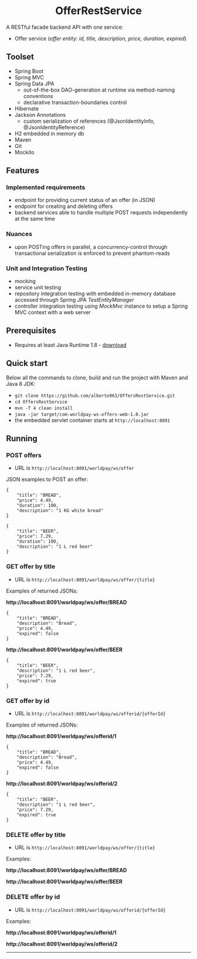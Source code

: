 <h1 align="center">
    OfferRestService
</h1>

A RESTful facade backend API with one service:
- Offer service (*offer entity: id, title, description, price, duration, expired*)

## Toolset
- Spring Boot
- Spring MVC
- Spring Data JPA
  * out-of-the-box DAO-generation at runtime via method-naming conventions
  * declarative transaction-boundaries control
- Hibernate
- Jackson Annotations
  * custom serialization of references (@JsonIdentityInfo, @JsonIdentityReference)
- H2 embedded in memory db
- Maven
- Git
- Mockito

## Features
### Implemented requirements
- endpoint for providing current status of an offer (in JSON)
- endpoint for creating and deleting offers
- backend services able to handle multiple POST requests independently at the same time

### Nuances
- upon POSTing offers in parallel, a concurrency-control through transactional serialization is enforced to prevent phantom-reads

### Unit and Integration Testing
- mocking
- service unit testing
- repository integration testing with embedded in-memory database accessed through Spring JPA *TestEntityManager*
- controller integration testing using *MockMvc* instance to setup a Spring MVC context with a web server

## Prerequisites
- Requires at least Java Runtime 1.8 - [download](http://www.oracle.com/technetwork/java/javase/downloads/jre8-downloads-2133155.html)

## Quick start
Below all the commands to clone, build and run the project with Maven and Java 8 JDK:
- `git clone https://github.com/alberto963/OffersRestService.git`
- `cd OffersRestService`
- `mvn -T 4 clean install`
- `java -jar target/com-worldpay-ws-offers-web-1.0.jar`
- the embedded servlet container starts at `http://localhost:8091`

## Running

### POST offers 
- URL is `http://localhost:8091/worldpay/ws/offer`

JSON examples to POST an offer:
````
{
	"title": "BREAD",
	"price": 4.49,
	"duration": 100,
	"description": "1 KG white bread"
}

{
	"title": "BEER",
	"price": 7.29,
	"duration": 100,
	"description": "1 L red beer"
}
````

### GET offer by title

- URL is `http://localhost:8091/worldpay/ws/offer/{title}`

Examples of returned JSONs:

**http://localhost:8091/worldpay/ws/offer/BREAD**
````
{
	"title": "BREAD",
    "description": "Bread",
    "price": 4.49,
    "expired": false
}
````

**http://localhost:8091/worldpay/ws/offer/BEER**
````
{
	"title": "BEER",
	"description": "1 L red beer",
	"price": 7.29,
	"expired": true
}
````

### GET offer by id

- URL is `http://localhost:8091/worldpay/ws/offerid/{offerId}`

Examples of returned JSONs:

**http://localhost:8091/worldpay/ws/offerid/1**
````
{
	"title": "BREAD",
    "description": "Bread",
    "price": 4.49,
    "expired": false
}
````

**http://localhost:8091/worldpay/ws/offerid/2**
````
{
	"title": "BEER",
	"description": "1 L red beer",
	"price": 7.29,
	"expired": true
}
````
### DELETE offer by title

- URL is `http://localhost:8091/worldpay/ws/offer/{title}`

Examples:

**http://localhost:8091/worldpay/ws/offer/BREAD**

**http://localhost:8091/worldpay/ws/offer/BEER**


### DELETE offer by id

- URL is `http://localhost:8091/worldpay/ws/offerid/{offerId}`

Examples:

**http://localhost:8091/worldpay/ws/offerid/1**

**http://localhost:8091/worldpay/ws/offerid/2**

****

